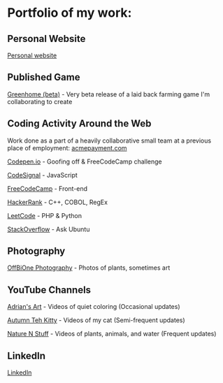 # Portfolio of my work:

## Personal Website  

[Personal website](https://kaireidcasey.github.io/)  

## Published Game

[Greenhome (beta)](https://greenhome.itch.io/greenhome) - Very beta release of a laid back farming game I'm collaborating to create  

## Coding Activity Around the Web  

Work done as a part of a heavily collaborative small team at a previous place of employment: [acmepayment.com](acmepayment.com)

[Codepen.io](https://codepen.io/kaireidcasey) - Goofing off & FreeCodeCamp challenge

[CodeSignal](https://app.codesignal.com/profile/kaireidcasey) - JavaScript

[FreeCodeCamp](https://www.freecodecamp.org/kaireidcasey) - Front-end

[HackerRank](https://www.hackerrank.com/KaiReidCasey) - C++, COBOL, RegEx

[LeetCode](https://leetcode.com/kaireidcasey/) - PHP & Python

[StackOverflow](https://stackoverflow.com/users/13923441/kai?tab=profile) - Ask Ubuntu

## Photography  

[OffBiOne Photography](https://www.instagram.com/offbione/) - Photos of plants, sometimes art  

## YouTube Channels  

[Adrian's Art](https://www.youtube.com/channel/UC3GRYq4-0CcuXhbbLT4Ar8Q) - Videos of quiet coloring (Occasional updates)  

[Autumn Teh Kitty](https://www.youtube.com/channel/UC_hXyaxRRar0AyF6CgIyuyQ) - Videos of my cat (Semi-frequent updates)  

[Nature N Stuff](https://www.youtube.com/channel/UCcfOHbAIcV64I-OyG0wKjWw) - Videos of plants, animals, and water (Frequent updates)  

## LinkedIn  

[LinkedIn](https://www.linkedin.com/in/kaiadrianreidcasey/)
